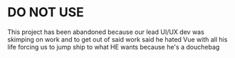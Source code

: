 # DO NOT USE

This project has been abandoned because our lead UI/UX dev was skimping on work and to get out of said work said he hated Vue with all his life forcing us to jump ship to what HE wants because he's a douchebag
